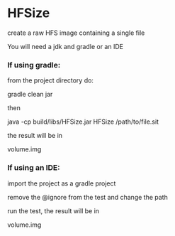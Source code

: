 # HFSize
create a raw HFS image containing a single file

You will need a jdk and gradle or an IDE


### If using gradle:

from the project directory do:

gradle clean jar

then

java -cp build/libs/HFSize.jar HFSize /path/to/file.sit

the result will be in
              
volume.img

### If using an IDE:
                                
import the project as a gradle project

remove the @ignore from the test and change the path

run the test, the result will be in

volume.img